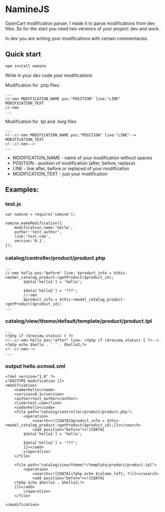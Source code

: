 # NamineJS
OpenCart modification parser.
I made it to parse modifications from dev files. 
So for the start you need two versions of your project: dev and work.

In dev you are writing your modifications with certain commentaries.

## Quick start

```
npm install namine

```

Write in your dev code your modifications

Modification for .php files:
```
...
//-nmn MODIFICATION_NAME pos:"POSITION" line:"LINE"
MODIFICATION_TEXT
//-nmn
...
```

Modification for .tpl and .twig files
```
...
<!--//-nmn MODIFICATION_NAME pos:"POSITION" line:"LINE"-->
MODIFICATION_TEXT
<!--//-nmn-->
...
```
* MODIFICATION_NAME - name of your modification without spaces
* POSITION - position of modification (after, before, replace)
* LINE - line after, before or replaced of your modification
* MODIFICATION_TEXT - just your modification


## Examples:

### test.js

```
var namine = require('namine');

namine.makeModification({
	modification_name:'hello',
	author:'test_author',
	link:'test.com',
	version:'0.1',
});
```

### catalog/controller/product/product.php
```
...
//-nmn hello pos:"before" line: $product_info = $this->model_catalog_product->getProduct($product_id);
		$data['hello1'] = 'hello';

		$data['hello2'] = '???';
		//-nmn
		$product_info = $this->model_catalog_product->getProduct($product_id);
...
```

### catalog/view/theme/default/template/product/product.tpl
```
...
<?php if ($review_status) { ?>
<!--//-nmn hello pos:"after" line: <?php if ($review_status) { ?>-->
<?php echo $hello . ' ' . $hello2;?>
<!--//-nmn-->
...
```

### output hello.ocmod.xml
```
<?xml version="1.0" ?>
<!DOCTYPE modification []>
<modification>
	<name>hello</name>
	<version>0.1</version>
	<author>test_author</author>
	<link>test.com</link>
	<code>hello</code>	
	<file path="catalog/controller/product/product.php">
		<operation>
			<search><![CDATA[$product_info = $this->model_catalog_product->getProduct($product_id);]]></search>
			<add position="before"><![CDATA[
		$data['hello1'] = 'hello';

		$data['hello2'] = '???';
		]]></add>
		</operation>
	</file>
	
	<file path="catalog/view/theme/*/template/product/product.tpl">
		<operation>
			<search><![CDATA[<?php echo $column_left; ?>]]></search>
			<add position="before"><![CDATA[
	<?php echo $hello1 . $hello2;?>
	]]></add>
		</operation>
	</file>

</modification>
```